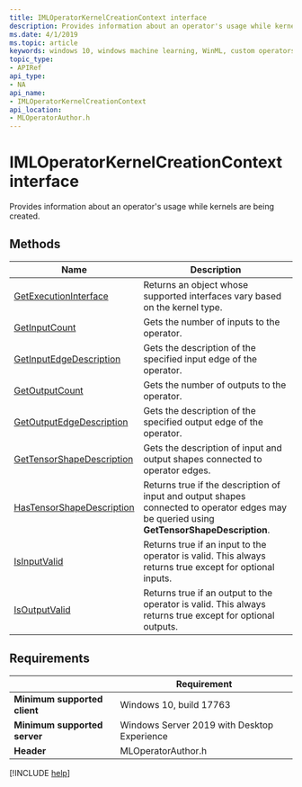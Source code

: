 ```yaml
---
title: IMLOperatorKernelCreationContext interface
description: Provides information about an operator's usage while kernels are being created.
ms.date: 4/1/2019
ms.topic: article
keywords: windows 10, windows machine learning, WinML, custom operators, IMLOperatorKernelCreationContext
topic_type:
- APIRef
api_type:
- NA
api_name:
- IMLOperatorKernelCreationContext
api_location:
- MLOperatorAuthor.h
---
```


# IMLOperatorKernelCreationContext interface

Provides information about an operator's usage while kernels are being created.

## Methods

| Name | Description |
|------|-------------|
| [GetExecutionInterface](IMLOperatorKernelCreationContext_GetExecutionInterface.md) | Returns an object whose supported interfaces vary based on the kernel type. |
| [GetInputCount](IMLOperatorKernelCreationContext_GetInputCount.md) | Gets the number of inputs to the operator. |
| [GetInputEdgeDescription](IMLOperatorKernelCreationContext_GetInputEdgeDescription.md) | Gets the description of the specified input edge of the operator. |
| [GetOutputCount](IMLOperatorKernelCreationContext_GetOutputCount.md) | Gets the number of outputs to the operator. |
| [GetOutputEdgeDescription](IMLOperatorKernelCreationContext_GetOutputEdgeDescription.md) | Gets the description of the specified output edge of the operator. |
| [GetTensorShapeDescription](IMLOperatorKernelCreationContext_GetTensorShapeDescription.md) | Gets the description of input and output shapes connected to operator edges. |
| [HasTensorShapeDescription](IMLOperatorKernelCreationContext_HasTensorShapeDescription.md) | Returns true if the description of input and output shapes connected to operator edges may be queried using **GetTensorShapeDescription**. |
| [IsInputValid](IMLOperatorKernelCreationContext_IsInputValid.md) | Returns true if an input to the operator is valid. This always returns true except for optional inputs. |
| [IsOutputValid](IMLOperatorKernelCreationContext_IsOutputValid.md) | Returns true if an output to the operator is valid. This always returns true except for optional outputs. |

## Requirements

| | Requirement |
|-|-|
| **Minimum supported client** | Windows 10, build 17763 |
| **Minimum supported server** | Windows Server 2019 with Desktop Experience |
| **Header** | MLOperatorAuthor.h |

[!INCLUDE [help](../../includes/get-help.md)]
